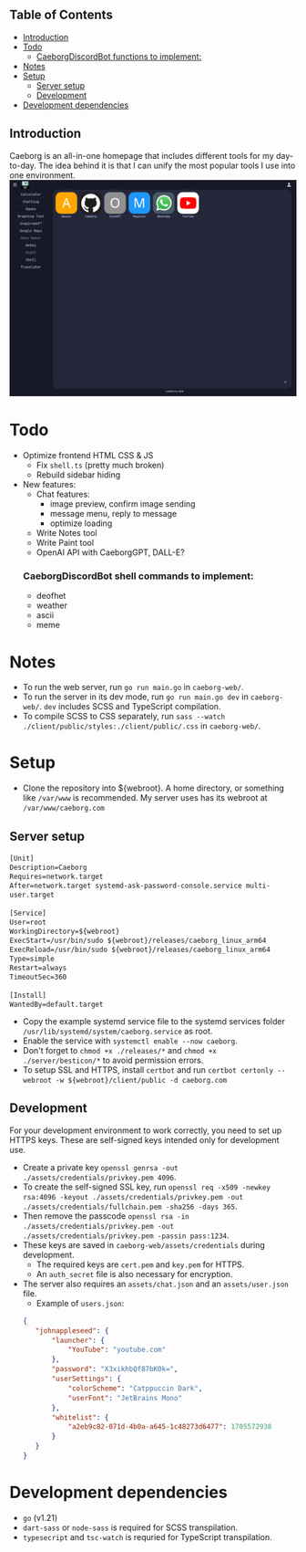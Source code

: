 ## Table of Contents
- [Introduction](#introduction)
- [Todo](#todo)
    + [CaeborgDiscordBot functions to implement:](#caeborgdiscordbot-functions-to-implement-)
- [Notes](#notes)
- [Setup](#setup)
  * [Server setup](#server-setup)
  * [Development](#development)
- [Development dependencies](#development-dependencies)

## Introduction
Caeborg is an all-in-one homepage that includes different tools for my day-to-day. The idea behind it is that I can unify the most popular tools I use into one environment.
![](./client/public/assets/readme-1.png)

# Todo
* Optimize frontend HTML CSS & JS
    * Fix `shell.ts` (pretty much broken)
    * Rebuild sidebar hiding
* New features:
    * Chat features:
        - image preview, confirm image sending
        - message menu, reply to message
        - optimize loading
    * Write Notes tool
    * Write Paint tool
    * OpenAI API with CaeborgGPT, DALL-E?
    ### CaeborgDiscordBot shell commands to implement:
    * deofhet
    * weather
    * ascii
    * meme

# Notes
* To run the web server, run `go run main.go` in `caeborg-web/`.
* To run the server in its dev mode, run `go run main.go dev` in `caeborg-web/`. `dev` includes SCSS and TypeScript compilation.
* To compile SCSS to CSS separately, run `sass --watch ./client/public/styles:./client/public/.css` in `caeborg-web/`.

# Setup
* Clone the repository into ${webroot}. A home directory, or something like `/var/www` is recommended. My server uses has its webroot at `/var/www/caeborg.com`

## Server setup
```
[Unit]
Description=Caeborg
Requires=network.target
After=network.target systemd-ask-password-console.service multi-user.target

[Service]
User=root
WorkingDirectory=${webroot}
ExecStart=/usr/bin/sudo ${webroot}/releases/caeborg_linux_arm64
ExecReload=/usr/bin/sudo ${webroot}/releases/caeborg_linux_arm64
Type=simple
Restart=always
TimeoutSec=360

[Install]
WantedBy=default.target
```
* Copy the example systemd service file to the systemd services folder `/usr/lib/systemd/system/caeborg.service` as root.
* Enable the service with `systemctl enable --now caeborg`.
* Don't forget to `chmod +x ./releases/*` and `chmod +x ./server/besticon/*` to avoid permission errors.
* To setup SSL and HTTPS, install `certbot` and run `certbot certonly --webroot -w ${webroot}/client/public -d caeborg.com`

## Development
For your development environment to work correctly, you need to set up HTTPS keys. These are self-signed keys intended only for development use.
* Create a private key `openssl genrsa -out ./assets/credentials/privkey.pem 4096`.
* To create the self-signed SSL key, run `openssl req -x509 -newkey rsa:4096 -keyout ./assets/credentials/privkey.pem -out ./assets/credentials/fullchain.pem -sha256 -days 365`.
* Then remove the passcode `openssl rsa -in ./assets/credentials/privkey.pem -out ./assets/credentials/privkey.pem -passin pass:1234`.
* These keys are saved in `caeborg-web/assets/credentials` during development.
    * The required keys are `cert.pem` and `key.pem` for HTTPS.
    * An `auth_secret` file is also necessary for encryption.
* The server also requires an `assets/chat.json` and an `assets/user.json` file.
    * Example of `users.json`:
     ```json
    {
        "johnappleseed": {
            "launcher": {
                "YouTube": "youtube.com"
            },
            "password": "X3xikhbQf87bK0k=",
            "userSettings": {
                "colorScheme": "Catppuccin Dark",
                "userFont": "JetBrains Mono"
            },
            "whitelist": {
                "a2eb9c82-071d-4b0a-a645-1c48273d6477": 1705572938
            }
        }
    }
    ```

# Development dependencies
* `go` (v1.21)
* `dart-sass` or `node-sass` is required for SCSS transpilation.
* `typesecript` and `tsc-watch` is requried for TypeScript transpilation.
